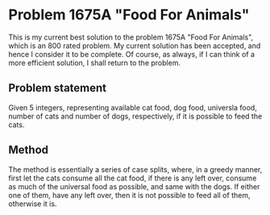 # Problem 1675A "Food For Animals"
This is my current best solution to the problem 1675A "Food For Animals", which is an 800 rated problem. My current solution has been accepted, and hence I consider it to be complete. Of course, as always, if I can think of a more efficient solution, I shall return to the problem. 

## Problem statement
Given 5 integers, representing available cat food, dog food, universla food, number of cats and number of dogs, respectively, if it is possible to feed the cats.

## Method
The method is essentially a series of case splits, where, in a greedy manner, first let the cats consume all the cat food, if there is any left over, consume as much of the universal food as possible, and same with the dogs. If either one of them, have any left over, then it is not possible to feed all of them, otherwise it is.